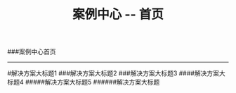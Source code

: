 ﻿---
layout: solution
title: "案例中心 -- 首页"
categories: [solutioncenter]
---
###案例中心首页
<hr/>
#解决方案大标题1
###解决方案大标题2
###解决方案大标题3
####解决方案大标题4
#####解决方案大标题5
######解决方案大标题